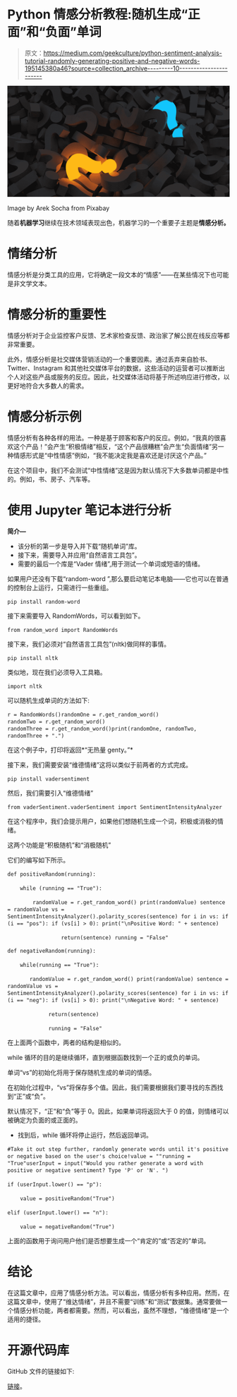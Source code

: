 # Python 情感分析教程:随机生成“正面”和“负面”单词

> 原文：<https://medium.com/geekculture/python-sentiment-analysis-tutorial-randomly-generating-positive-and-negative-words-195145380a46?source=collection_archive---------10----------------------->

![](img/fd94e714c218a41a58d966de0839e647.png)

Image by Arek Socha from Pixabay

随着**机器学习**继续在技术领域表现出色，机器学习的一个重要子主题是**情感分析。**

# **情绪分析**

情感分析是分类工具的应用，它将确定一段文本的“情感”——在某些情况下也可能是非文学文本。

# 情感分析的重要性

情感分析对于企业监控客户反馈、艺术家检查反馈、政治家了解公民在线反应等都非常重要。

此外，情感分析是社交媒体营销活动的一个重要因素。通过丢弃来自脸书、Twitter、Instagram 和其他社交媒体平台的数据，这些活动的运营者可以推断出个人对这些产品或服务的反应。因此，社交媒体活动将基于所述响应进行修改，以更好地符合大多数人的需求。

# **情感分析示例**

情感分析有各种各样的用法。一种是基于顾客和客户的反应。例如，“我真的很喜欢这个产品！”会产生“积极情绪”相反，“这个产品很糟糕”会产生“负面情绪”另一种情感形式是“中性情感”例如，“我不能决定我是喜欢还是讨厌这个产品。”

在这个项目中，我们不会测试“中性情绪”这是因为默认情况下大多数单词都是中性的。例如，书、房子、汽车等。

# 使用 Jupyter 笔记本进行分析

**简介—**

*   该分析的第一步是导入并下载“随机单词”库。
*   接下来，需要导入并应用“自然语言工具包”。
*   需要的最后一个库是“Vader 情绪”,用于测试一个单词或短语的情绪。

如果用户还没有下载“random-word ”,那么要启动笔记本电脑——它也可以在普通的控制台上运行，只需进行一些重组。

```
pip install random-word
```

接下来需要导入 RandomWords，可以看到如下。

```
from random_word import RandomWords
```

接下来，我们必须对“自然语言工具包”(nltk)做同样的事情。

```
pip install nltk
```

类似地，现在我们必须导入工具箱。

```
import nltk
```

可以随机生成单词的方法如下:

```
r = RandomWords()randomOne = r.get_random_word()
randomTwo = r.get_random_word()
randomThree = r.get_random_word()print(randomOne, randomTwo, randomThree + ".")
```

在这个例子中，打印将返回*“无热量 genty。”*

接下来，我们需要安装“维德情绪”这将以类似于前两者的方式完成。

```
pip install vadersentiment
```

然后，我们需要引入“维德情绪”

```
from vaderSentiment.vaderSentiment import SentimentIntensityAnalyzer
```

在这个程序中，我们会提示用户，如果他们想随机生成一个词，积极或消极的情绪。

这两个功能是“积极随机”和“消极随机”

它们的编写如下所示。

```
def positiveRandom(running):

    while (running == "True"):

        randomValue = r.get_random_word() print(randomValue) sentence = randomValue vs = SentimentIntensityAnalyzer().polarity_scores(sentence) for i in vs: if (i == "pos"): if (vs[i] > 0): print("\nPositive Word: " + sentence)

                 return(sentence) running = "False"
```

```
def negativeRandom(running):

    while(running == "True"):

       randomValue = r.get_random_word() print(randomValue) sentence = randomValue vs = SentimentIntensityAnalyzer().polarity_scores(sentence) for i in vs: if (i == "neg"): if (vs[i] > 0): print("\nNegative Word: " + sentence)

             return(sentence)               

             running = "False"
```

在上面两个函数中，两者的结构是相似的。

while 循环的目的是继续循环，直到根据函数找到一个正的或负的单词。

单词“vs”的初始化将用于保存随机生成的单词的情感。

在初始化过程中，“vs”将保存多个值。因此，我们需要根据我们要寻找的东西找到“正”或“负”。

默认情况下，“正”和“负”等于 0。因此，如果单词将返回大于 0 的值，则情绪可以被确定为负面的或正面的。

*   找到后，while 循环将停止运行，然后返回单词。

```
#Take it out step further, randomly generate words until it's positive or negative based on the user's choice!value = ""running = "True"userInput = input("Would you rather generate a word with positive or negative sentiment? Type 'P' or 'N'. ") 

if (userInput.lower() == "p"):

    value = positiveRandom("True")

elif (userInput.lower() == "n"):

    value = negativeRandom("True")
```

上面的函数用于询问用户他们是否想要生成一个“肯定的”或“否定的”单词。

# **结论**

在这篇文章中，应用了情感分析方法。可以看出，情感分析有多种应用。然而，在这篇文章中，使用了“维达情绪”，并且不需要“训练”和“测试”数据集。通常要做一个情感分析功能，两者都需要。然而，可以看出，虽然不理想，“维德情绪”是一个适用的捷径。

# 开源代码库

GitHub 文件的链接如下:

[链接](https://github.com/AliFakhry/PythonAI/blob/main/NLP/NLPMedium.ipynb)。